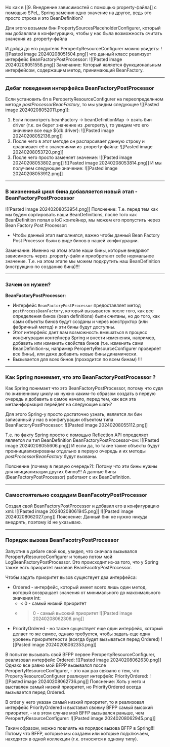 Но как в [[9. Внедрение зависимостей с помощью property-файла]] с помощью SPeL, Spring заменил одно значение на другое, ведь это просто строка и это BeanDefinition?

Для этого возьмем бин PropertySourcesPlaceholderConfigurer, который мы добавляли в конфигурацию, чтобы у нас была возможность считать значения из .property-файла

И дойдя до его родителя PeropertyResourceConfigurer можно увидеть:
![[Pasted image 20240208051504.png]]
что данный класс реализует интерфейс BeanFactoryPostProcessor:
![[Pasted image 20240208051558.png]]
Замечание: Который является функциональным интерфейсом, содержащим метод, принимающий BeanFactory.

---

### Дебаг поведения интерфейса BeanFactoryPostProcessor

Если установить бп в PeropertyResourceConfigurer на переопределнном методе *postProcessorBeanFactory*, то мы увидим следующее
![[Pasted image 20240208052011.png]]:
1. Если посмотреть beanFactory -> beanDefinitionMap -> взять бин driver (т.к. он берет значение из .peroperty), то увидим что его значение все еще ${db.driver}:
		![[Pasted image 20240208052136.png]]
2. После чего в этот методе он распарсивает данную строку и сравнивает её с значениями из .property-файла:
		![[Pasted image 20240208053720.png]]
3. После чего просто заменяет значение:
			![[Pasted image 20240208053802.png]]
			![[Pasted image 20240208053814.png]]
			И мы получаем следующее значение:
			![[Pasted image 20240208053912.png]]

---

### В жизненный цикл бина добавляется новый этап - BeanFactoryPostProcessor

![[Pasted image 20240208053954.png]]
Пояснение: Т.е. перед тем как мы будем сортировать наши BeanDefinitions, после того как BeanDefinition попал в IoC контейнер, мы можем его пропустить через Bean Factory Post Processor:
- Чтобы данный этап выполнился, важно чтобы данный Bean Factory Post Processor были в виде бинов в нашей конфигурации.

Замечание: Именно на этом этапе наши бины, которые внедряют зависимость через .property-файл и приобретают себе нормальное значение. Т.е. на этом этапе мы можем подкрутить наш BeanDefinition (инструкцию по созданию бина)!!!

---

### Зачем он нужен?

**BeanFactoryPostProcessor:**

- Интерфейс `BeanFactoryPostProcessor` предоставляет метод `postProcessBeanFactory`, который вызывается после того, как все определения бинов (bean definitions) были считаны, но до того, как сами объекты бинов будут созданы и через конструктор (или фабричный метод) и эти бины будут доступны.
- Этот интерфейс дает вам возможность вмешаться в процесс конфигурации контейнера Spring и внести изменения, например, добавить или изменить свойства бинов (т.е. изменить сами BeanDefinition-ы, например PeropertyResourceConfigurer проверяет все бины), или даже добавить новые бины динамически.
- Вызывается для всех бинов (проходится по всем бинам) !!!

---

### Как Spring понимает, что это BeanFactoryPostProcessor ?

Как Spring понимает что это BeanFactoryPostProcessor, потому что судя по жизненному циклу их нужно каким-то образом создать в первую очередь и добавить в самое начало, перед тем, как вся эта метаинформация перейдет на следующие шаги?

Для этого Spring-у просто достаточно узнать, является ли бин записанный у нас в конфигурации объектом типа BeanFactoryPostProcessor:
![[Pasted image 20240208055112.png]]

Т.е. по факту Spring просто с помощью Reflection API определяет является ли тип BeanDefinition BeanFactoryPostProcessor-ом:
![[Pasted image 20240208055606.png]]
И если да, то такие такие объекты будут проинициализированы отдельно в первую очередь и их методы *postProcessorBeanFactory* будут вызваны.

Пояснение (почему в первую очередь?): Потому что эти бины нужны для инициализации других бинов!!! А данные бины (BeanFactoryPostProcessor) работают с их BeanDefinition.

---

### Самостоятельно создадим BeanFacotryPostProcessor

Создал свой BeanFactoryPostProcessor и добавил его в конфигурацию xml:
![[Pasted image 20240208061945.png]]
![[Pasted image 20240208062027.png]]
Пояснение: Данный бин не нужно никуда внедрять, поэтому id не указываю.


---

### Порядок вызова BeanFacotryPostProcessor

Запустив в дэбаге свой код, увидел, что сначала вызывался PeropertyResourceConfigurer и только потом мой LogBeanFactoryPostProcessor.
Это происходит из-за того, что у Spring также есть приоритет вызовов BeanFacotryPostProcessor.

Чтобы задать приоритет вызов существует два интерфейса:
- Ordered - интерфейс, который имеет всего лишь один метод, который возвращает значения от минимального до максимального значения int:
	- < 0 - самый низкий приоритет
	- > 0 - самый высокий приоритет
	![[Pasted image 20240208062308.png]]
- PriorityOrdered - но также существует еще один интерфейс, который делает то же самое, однако требуется, чтобы задать еще один уровень приоритетности (всегда будет вызываться перед Ordered)
	![[Pasted image 20240208062353.png]]

В попытке вызывать свой BFPP первее PeropertyResourceConfigurer, реализовал интерфейс Ordered:
![[Pasted image 20240208062630.png]]
Однако все равно мой BFPP вызывался после PeropertyResourceConfigurer, - это как раз связано с тем, что PropertyResourceConfigurer реализует интерфейс PriorityOrdered:
![[Pasted image 20240208062736.png]]
Пояснение: Хоть у него и выставлен самый низкий приоритет, но PriorityOrdered всегда вызывается перед Ordered.

В order у него указан самый низкий приоритет, то я реализовал интерфейс PriorityOrdered и выставил своему BFPP самый высокий приоритет, - и в этом случае мой BFFP вызывался раньше, чем PeropertyResourceConfigurer:
![[Pasted image 20240208062945.png]]

Таким образом, можно повлиять на порядок вызова BFFP в Spring!!! Потому что BFFP, которые мы создаем или которые подключаем, находятся в одной коллекции (т.к. относятся к одному типу).